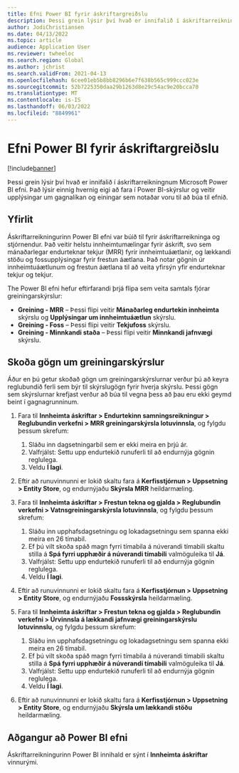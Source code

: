 ```yaml
---
title: Efni Power BI fyrir áskriftargreiðslu
description: Þessi grein lýsir því hvað er innifalið í áskriftarreikningnum Microsoft Power BI efni.
author: JodiChristiansen
ms.date: 04/13/2022
ms.topic: article
audience: Application User
ms.reviewer: twheeloc
ms.search.region: Global
ms.author: jchrist
ms.search.validFrom: 2021-04-13
ms.openlocfilehash: 6cee01eb5b8bb8296b6e7f638b565c999ccc023e
ms.sourcegitcommit: 52b7225350daa29b1263d8e29c54ac9e20bcca70
ms.translationtype: MT
ms.contentlocale: is-IS
ms.lasthandoff: 06/03/2022
ms.locfileid: "8849961"
---
```

# <a name="subscription-billing-power-bi-content"></a>Efni Power BI fyrir áskriftargreiðslu

[!include[banner](../includes/banner.md)]

Þessi grein lýsir því hvað er innifalið í áskriftarreikningnum Microsoft Power BI efni. Það lýsir einnig hvernig eigi að fara í Power BI-skýrslur og veitir upplýsingar um gagnalíkan og einingar sem notaðar voru til að búa til efnið. 

## <a name="overview"></a>Yfirlit

Áskriftarreikningurinn Power BI efni var búið til fyrir áskriftarreikninga og stjórnendur. Það veitir helstu innheimtumælingar fyrir áskrift, svo sem mánaðarlegar endurteknar tekjur (MRR) fyrir innheimtuáætlanir, og lækkandi stöðu og fossupplýsingar fyrir frestun áætlana. Það notar gögnin úr innheimtuáætlunum og frestun áætlana til að veita yfirsýn yfir endurteknar tekjur og tekjur.

The Power BI efni hefur eftirfarandi þrjá flipa sem veita samtals fjórar greiningarskýrslur: 

- **Greining - MRR** – Þessi flipi veitir **Mánaðarleg endurtekin innheimta** skýrslu og **Upplýsingar um innheimtuáætlun** skýrslu.
- **Greining - Foss** – Þessi flipi veitir **Tekjufoss** skýrslu.
- **Greining - Minnkandi staða** – Þessi flipi veitir **Minnkandi jafnvægi** skýrslu.

## <a name="view-data-on-the-analytical-reports"></a>Skoða gögn um greiningarskýrslur

Áður en þú getur skoðað gögn um greiningarskýrslurnar verður þú að keyra reglubundið ferli sem býr til skýrslugögn fyrir hverja skýrslu. Þessi gögn sem skýrslurnar krefjast verður að búa til vegna þess að þau eru ekki geymd beint í gagnagrunninum. 

1. Fara til **Innheimta áskriftar \> Endurtekinn samningsreikningur \> Reglubundin verkefni \> MRR greiningarskýrsla lotuvinnsla**, og fylgdu þessum skrefum:

    1. Sláðu inn dagsetningarbil sem er ekki meira en þrjú ár.
    2. Valfrjálst: Settu upp endurtekið runuferli til að endurnýja gögnin reglulega.
    3. Veldu **Í lagi**.

2. Eftir að runuvinnunni er lokið skaltu fara á **Kerfisstjórnun \> Uppsetning \> Entity Store**, og endurnýjaðu **Skýrsla MRR** heildarmæling. 
3. Fara til **Innheimta áskriftar \> Frestun tekna og gjalda \> Reglubundin verkefni \> Vatnsgreiningarskýrsla lotuvinnsla**, og fylgdu þessum skrefum:

    1. Sláðu inn upphafsdagsetningu og lokadagsetningu sem spanna ekki meira en 26 tímabil. 
    2. Ef þú vilt skoða spáð magn fyrri tímabila á núverandi tímabili skaltu stilla á **Spá fyrri upphæðir á núverandi tímabili** valmöguleika til **Já**.
    3. Valfrjálst: Settu upp endurtekið runuferli til að endurnýja gögnin reglulega.
    4. Veldu **Í lagi**. 

4. Eftir að runuvinnunni er lokið skaltu fara á **Kerfisstjórnun \> Uppsetning \> Entity Store**, og endurnýjaðu **Fossskýrsla** heildarmæling.
5. Fara til **Innheimta áskriftar \> Frestun tekna og gjalda \> Reglubundin verkefni \> Úrvinnsla á lækkandi jafnvægi greiningarskýrslu lotuvinnslu**, og fylgdu þessum skrefum:

    1. Sláðu inn upphafsdagsetningu og lokadagsetningu sem spanna ekki meira en 26 tímabil. 
    2. Ef þú vilt skoða spáð magn fyrri tímabila á núverandi tímabili skaltu stilla á **Spá fyrri upphæðir á núverandi tímabili** valmöguleika til **Já**.
    3. Valfrjálst: Settu upp endurtekið runuferli til að endurnýja gögnin reglulega.
    4. Veldu **Í lagi**.

6. Eftir að runuvinnunni er lokið skaltu fara á **Kerfisstjórnun \> Uppsetning \> Entity Store**, og endurnýjaðu **Skýrsla um lækkandi stöðu** heildarmæling.

## <a name="accessing-the-power-bi-content"></a>Aðgangur að Power BI efni

Áskriftarreikningurinn Power BI innihald er sýnt í **Innheimta áskriftar** vinnurými.
